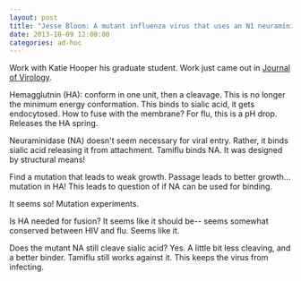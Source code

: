 ```yaml
---
layout: post
title: "Jesse Bloom: A mutant influenza virus that uses an N1 neuraminidase as the receptor-binding protein"
date: 2013-10-09 12:00:00
categories: ad-hoc
---
```



Work with Katie Hooper his graduate student.
Work just came out in [Journal of Virology](http://jvi.asm.org/content/early/2013/09/05/JVI.01889-13.abstract).

Hemagglutnin (HA): conform in one unit, then a cleavage.
This is no longer the minimum energy conformation.
This binds to sialic acid, it gets endocytosed.
How to fuse with the membrane?
For flu, this is a pH drop.
Releases the HA spring.

Neuraminidase (NA) doesn't seem necessary for viral entry.
Rather, it binds sialic acid releasing it from attachment.
Tamiflu binds NA.
It was designed by structural means!

Find a mutation that leads to weak growth.
Passage leads to better growth... mutation in HA!
This leads to question of if NA can be used for binding.

It seems so!
Mutation experiments.

Is HA needed for fusion?
It seems like it should be-- seems somewhat conserved between HIV and flu.
Seems like it.

Does the mutant NA still cleave sialic acid?
Yes.
A little bit less cleaving, and a better binder.
Tamiflu still works against it.
This keeps the virus from infecting.
